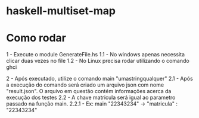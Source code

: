 # haskell-multiset-map

# Como rodar

1 - Execute o module GenerateFile.hs 
1.1 - No windows apenas necessita clicar duas vezes no file
1.2 - No Linux precisa rodar utilizando o comando ghci

2 - Após executado, utilize o comando main "umastringqualquer"
2.1 - Após a execução do comando será criado um arquivo json com nome "result.json". O arquivo em questão contém informações acerca da execução dos testes
2.2 - A chave matricula será igual ao parametro passado na função main.
2.2.1 - Ex: main "22343234" -> "matricula" : "22343234"

